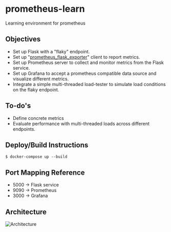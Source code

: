 # prometheus-learn
Learning environment for prometheus

## Objectives
- Set up Flask with a "flaky" endpoint.
- Set up "[prometheus_flask_exporter](https://github.com/rycus86/prometheus_flask_exporter)" client to report metrics.
- Set up Prometheus server to collect and monitor metrics from the Flask service.
- Set up Grafana to accept a prometheus compatible data source and visualize different metrics.
- Integrate a simple multi-threaded load-tester to simulate load conditions on the flaky endpoint.

## To-do's
- Define concrete metrics
- Evaluate performance with multi-threaded loads across different endpoints.

## Deploy/Build Instructions
```
$ docker-compose up --build
```
## Port Mapping Reference
- 5000 -> Flask service
- 9090 -> Prometheus
- 3000 -> Grafana

## Architecture
![Architecture]()
